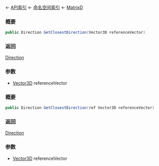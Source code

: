← [API索引](Api-Index) ← [命名空间索引](Namespace-Index) ← [MatrixD](VRageMath.MatrixD)

### 概要

```csharp
public Direction GetClosestDirection(Vector3D referenceVector)
```

### 返回

[Direction](VRageMath.Base6Directions+Direction)

### 参数

* [Vector3D](VRageMath.Vector3D) referenceVector
### 概要

```csharp
public Direction GetClosestDirection(ref Vector3D referenceVector)
```

### 返回

[Direction](VRageMath.Base6Directions+Direction)

### 参数

* [Vector3D](VRageMath.Vector3D) referenceVector
